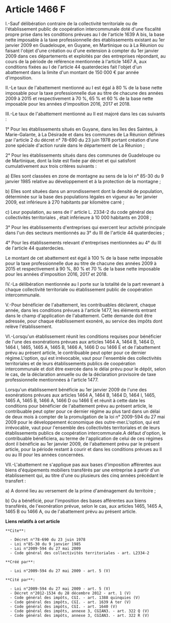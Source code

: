 # Article 1466 F

I.-Sauf délibération contraire de la collectivité territoriale ou de l'établissement public de coopération intercommunale
doté d'une fiscalité propre prise dans les conditions prévues au I de l'article 1639 A bis, la base nette imposable à la taxe
professionnelle des établissements existant au 1er janvier 2009 en Guadeloupe, en Guyane, en Martinique ou à La Réunion ou
faisant l'objet d'une création ou d'une extension à compter du 1er janvier 2009 dans ces départements et exploités par des
entreprises répondant, au cours de la période de référence mentionnée à l'article 1467 A, aux conditions fixées au I de
l'article 44 quaterdecies fait l'objet d'un abattement dans la limite d'un montant de 150 000 € par année d'imposition. 

II.-Le taux de l'abattement mentionné au I est égal à 80 % de la base nette imposable pour la taxe professionnelle due au
titre de chacune des années 2009 à 2015 et respectivement à 70 %, 65 % et 60 % de la base nette imposable pour les années
d'imposition 2016, 2017 et 2018. 

III.-Le taux de l'abattement mentionné au II est majoré dans les cas suivants : 

1° Pour les établissements situés en Guyane, dans les îles des Saintes, à Marie-Galante, à La Désirade et dans les communes
de La Réunion définies par l'article 2 du décret n° 78-690 du 23 juin 1978
portant création d'une zone spéciale d'action rurale dans le département de La Réunion ; 

2° Pour les établissements situés dans des communes de Guadeloupe ou de Martinique, dont la liste est fixée par décret et qui
satisfont cumulativement aux trois critères suivants : 

a) Elles sont classées en zone de montagne au sens de la 
loi n° 85-30 du 9 janvier 1985 
relative au développement et à la protection de la montagne ; 

b) Elles sont situées dans un arrondissement dont la densité de population, déterminée sur la base des populations légales en
vigueur au 1er janvier 2009, est inférieure à 270 habitants par kilomètre carré ; 

c) Leur population, au sens de l'
article L. 2334-2 du code général des collectivités territoriales
, était inférieure à 10 000 habitants en 2008 ; 

3° Pour les établissements d'entreprises qui exercent leur activité principale dans l'un des secteurs mentionnés au 3° du III
de l'article 44 quaterdecies ; 

4° Pour les établissements relevant d'entreprises mentionnées au 4° du III de l'article 44 quaterdecies. 

Le montant de cet abattement est égal à 100 % de la base nette imposable pour la taxe professionnelle due au titre de chacune
des années 2009 à 2015 et respectivement à 90 %, 80 % et 70 % de la base nette imposable pour les années d'imposition 2016,
2017 et 2018. 

IV.-La délibération mentionnée au I porte sur la totalité de la part revenant à chaque collectivité territoriale ou
établissement public de coopération intercommunale.

V.-Pour bénéficier de l'abattement, les contribuables déclarent, chaque année, dans les conditions prévues à l'article 1477,
les éléments entrant dans le champ d'application de l'abattement. Cette demande doit être adressée, pour chaque établissement
exonéré, au service des impôts dont relève l'établissement. 

VI.-Lorsqu'un établissement réunit les conditions requises pour bénéficier de l'une des exonérations prévues aux articles
1464 A, 1464 B, 1464 D, 1464 I, 1465, 1465 A, 1465 B, 1466 A, 1466 D ou 1466 E et de l'abattement prévu au présent article,
le contribuable peut opter pour ce dernier régime.L'option, qui est irrévocable, vaut pour l'ensemble des collectivités
territoriales et de leurs établissements publics de coopération intercommunale et doit être exercée dans le délai prévu pour
le dépôt, selon le cas, de la déclaration annuelle ou de la déclaration provisoire de taxe professionnelle mentionnées à
l'article 1477. 

Lorsqu'un établissement bénéficie au 1er janvier 2009 de l'une des exonérations prévues aux articles 1464 A, 1464 B, 1464 D,
1464 I, 1465, 1465 A, 1465 B, 1466 A, 1466 D ou 1466 E et réunit à cette date les conditions pour bénéficier de l'abattement
prévu au présent article, le contribuable peut opter pour ce dernier régime au plus tard dans un délai de deux mois à compter
de la promulgation de la 
loi n° 2009-594 du 27 mai 2009 
pour le développement économique des outre-mer.L'option, qui est irrévocable, vaut pour l'ensemble des collectivités
territoriales et de leurs établissements publics de coopération intercommunale.A défaut d'option, le contribuable
bénéficiera, au terme de l'application de celui de ces régimes dont il bénéficie au 1er janvier 2009, de l'abattement prévu
par le présent article, pour la période restant à courir et dans les conditions prévues au II ou au III pour les années
concernées. 

VII.-L'abattement ne s'applique pas aux bases d'imposition afférentes aux biens d'équipements mobiliers transférés par une
entreprise à partir d'un établissement qui, au titre d'une ou plusieurs des cinq années précédant le transfert : 

a) A donné lieu au versement de la prime d'aménagement du territoire ; 

b) Ou a bénéficié, pour l'imposition des bases afférentes aux biens transférés, de l'exonération prévue, selon le cas, aux
articles 1465, 1465 A, 1465 B ou 1466 A, ou de l'abattement prévu au présent article.

**Liens relatifs à cet article**

	**Cite**:

	  - Décret n°78-690 du 23 juin 1978
	  - Loi n°85-30 du 9 janvier 1985
	  - Loi n°2009-594 du 27 mai 2009
	  - Code général des collectivités territoriales - art. L2334-2

	**Créé par**:

	  - Loi n°2009-594 du 27 mai 2009 - art. 5 (V)

	**Cité par**:

	  - Loi n°2009-594 du 27 mai 2009 - art. 5 (V)
	  - Décret n°2012-1534 du 28 décembre 2012 - art. 1 (V)
	  - Code général des impôts, CGI. - art. 1388 quinquies (V)
	  - Code général des impôts, CGI. - art. 1639 A ter (V)
	  - Code général des impôts, CGI. - art. 1640 (V)
	  - Code général des impôts, annexe 3, CGIAN3. - art. 322 Q (V)
	  - Code général des impôts, annexe 3, CGIAN3. - art. 322 R (V)
